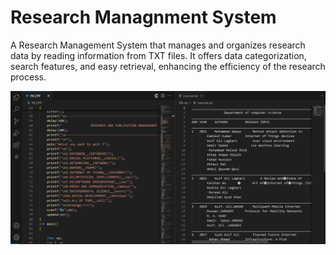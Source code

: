 # Research Managnment System

A Research Management System that manages and organizes research data by reading information from TXT files. It offers data categorization, search features, and easy retrieval, enhancing the efficiency of the research process.

![RMS Screenshot](https://github.com/shaharyar4t4/Research-Managnment-System/blob/master/RMS.png)

